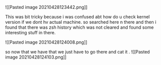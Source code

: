 ![[Pasted image 20210428123442.png]]

This was bit tricky because i was confused abt how do u check kernel version if we dont hv actual machine. so searched here n there and then i found that there was zsh history which was not cleared and found some interesting stuff in there.

![[Pasted image 20210428124008.png]]

so now that we have that we just have to go there and cat it .
![[Pasted image 20210428124103.png]]